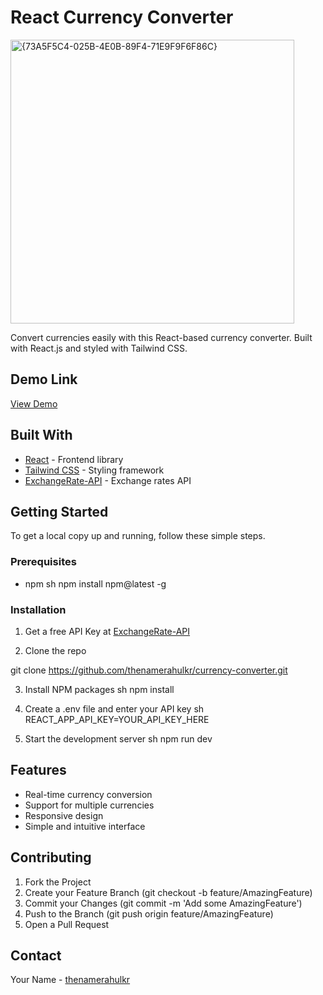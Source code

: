 # React Currency Converter
<img width="454" alt="{73A5F5C4-025B-4E0B-89F4-71E9F9F6F86C}" src="https://github.com/user-attachments/assets/7b2ec0f7-60b4-4ced-8c0b-a407efa8d020" />


Convert currencies easily with this React-based currency converter. Built with React.js and styled with Tailwind CSS.

## Demo Link
[View Demo](https://currencytools.netlify.app/)

## Built With

* [React](https://reactjs.org/) - Frontend library
* [Tailwind CSS](https://tailwindcss.com/) - Styling framework
* [ExchangeRate-API](https://www.exchangerate-api.com/) - Exchange rates API

## Getting Started

To get a local copy up and running, follow these simple steps.

### Prerequisites

* npm
sh
npm install npm@latest -g


### Installation

1. Get a free API Key at [ExchangeRate-API](https://frankfurter.dev/)

2. Clone the repo

git clone https://github.com/thenamerahulkr/currency-converter.git


3. Install NPM packages
sh
npm install


4. Create a .env file and enter your API key
sh
REACT_APP_API_KEY=YOUR_API_KEY_HERE


5. Start the development server
sh
npm run dev


## Features

- Real-time currency conversion
- Support for multiple currencies
- Responsive design
- Simple and intuitive interface

## Contributing

1. Fork the Project
2. Create your Feature Branch (git checkout -b feature/AmazingFeature)
3. Commit your Changes (git commit -m 'Add some AmazingFeature')
4. Push to the Branch (git push origin feature/AmazingFeature)
5. Open a Pull Request



## Contact

Your Name - [thenamerahulkr](https://twitter.com/thenamerahulkr)
